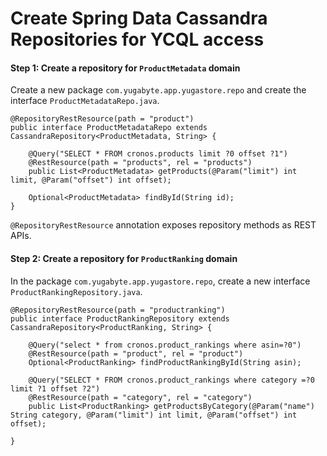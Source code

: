 # Create Spring Data Cassandra Repositories for YCQL access

#### Step 1: Create a repository for `ProductMetadata` domain

Create a new package `com.yugabyte.app.yugastore.repo` and create the interface `ProductMetadataRepo.java`.

```
@RepositoryRestResource(path = "product")
public interface ProductMetadataRepo extends CassandraRepository<ProductMetadata, String> {
	
	@Query("SELECT * FROM cronos.products limit ?0 offset ?1")
	@RestResource(path = "products", rel = "products")
	public List<ProductMetadata> getProducts(@Param("limit") int limit, @Param("offset") int offset);

	Optional<ProductMetadata> findById(String id);
}
```
`@RepositoryRestResource` annotation exposes repository methods as REST APIs.

#### Step 2: Create a repository for `ProductRanking` domain

In the package `com.yugabyte.app.yugastore.repo`, create a new interface `ProductRankingRepository.java`.

```
@RepositoryRestResource(path = "productranking")
public interface ProductRankingRepository extends CassandraRepository<ProductRanking, String> {
	
	@Query("select * from cronos.product_rankings where asin=?0")
	@RestResource(path = "product", rel = "product")
	Optional<ProductRanking> findProductRankingById(String asin);
	
	@Query("SELECT * FROM cronos.product_rankings where category =?0 limit ?1 offset ?2")
	@RestResource(path = "category", rel = "category")
	public List<ProductRanking> getProductsByCategory(@Param("name") String category, @Param("limit") int limit, @Param("offset") int offset);

}
```